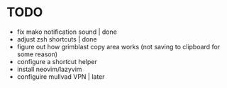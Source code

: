 # TODO
- fix mako notification sound	| done
- adjust zsh shortcuts		| done
- figure out how grimblast copy area works (not saving to clipboard for some reason)
- configure a shortcut helper
- install neovim/lazyvim
- configuire mullvad VPN 	| later
